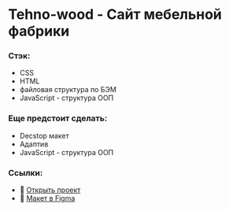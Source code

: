# Tehno-wood - Сайт мебельной фабрики

### Стэк:
* CSS
* HTML
* файловая структура по БЭМ
* JavaScript - структура ООП

### Еще предстоит сделать:
* Decstop макет
* Адаптив
* JavaScript - структура ООП

### Ссылки:
* :mag_right: [Открыть проект](https://gutmalina.github.io/Tehno-wood/)
* :pushpin:   [Макет в Figma](https://www.figma.com/file/tFhs6gbVmqCgJZPONIByHW/Tehno-wood?node-id=28%3A2)
